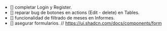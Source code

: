 


- [] completar Login y Register.
- [] reparar bug de botones en actions (Edit - delete) en Tables.
- [] funcionalidad de filtrado de meses en Informes.
- [] asegurar formularios. // https://ui.shadcn.com/docs/components/form
